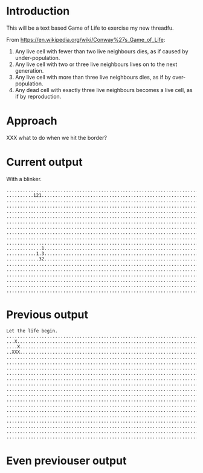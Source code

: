 # Introduction
This will be a text based Game of Life to exercise my new threadfu.

From https://en.wikipedia.org/wiki/Conway%27s_Game_of_Life:

1. Any live cell with fewer than two live neighbours dies, as if caused by under-population.
1. Any live cell with two or three live neighbours lives on to the next generation.
1. Any live cell with more than three live neighbours dies, as if by over-population.
1. Any dead cell with exactly three live neighbours becomes a live cell, as if by reproduction.

# Approach

XXX what to do when we hit the border?

# Current output
With a blinker.

```
................................................................................
..........121...................................................................
................................................................................
................................................................................
................................................................................
................................................................................
................................................................................
................................................................................
................................................................................
................................................................................
................................................................................
.............1..................................................................
...........1.3..................................................................
............32..................................................................
................................................................................
................................................................................
................................................................................
................................................................................
................................................................................
................................................................................
```

# Previous output
```
Let the life begin.
................................................................................
...X............................................................................
....X...........................................................................
..XXX...........................................................................
................................................................................
................................................................................
................................................................................
................................................................................
................................................................................
................................................................................
................................................................................
................................................................................
................................................................................
................................................................................
................................................................................
................................................................................
................................................................................
................................................................................
................................................................................
................................................................................
```


# Even previouser output
